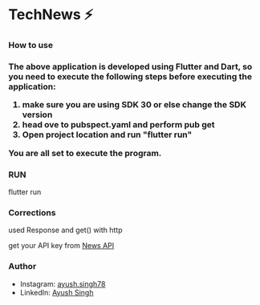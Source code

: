 # TechNews  ⚡

<h3>How to use<h3>
<p>The above application is developed using Flutter and Dart, so you need to execute the following steps before executing the application:
  <ol>
    <li>make sure you are using SDK 30 or else change the SDK version</li>
    <li>head ove to pubspect.yaml and perform pub get</li>
    <li>Open project location and run "flutter run"</li>
  </ol>
  You are all set to execute the program.</p>

<h3>RUN</h3>
<p>flutter run</p>

<h3>Corrections</h3>
<p> used Response and get() with http</p>
<p>get your API key from <a href="https://newsapi.org/">News API</a></p>

<h3>Author</h3>
 <p><ul><li>Instagram: <a href="https://www.instagram.com/ayush.singh78/">ayush.singh78</a></li>
<li>LinkedIn: <a href="https://www.linkedin.com/in/ayush-singh-9b77641b4/">Ayush Singh</a></li></ul></p>
  
  
